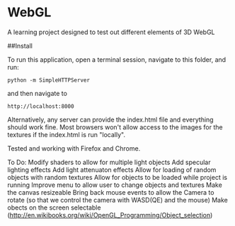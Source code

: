 WebGL
=====

A learning project designed to test out different elements of 3D WebGL

##Install

To run this application, open a terminal session, navigate to this folder, and run:
	
	python -m SimpleHTTPServer

and then navigate to
	
	http://localhost:8000

Alternatively, any server can provide the index.html file and everything should work fine.
Most browsers won't allow access to the images for the textures if the index.html is run "locally".

Tested and working with Firefox and Chrome.

To Do:
	Modify shaders to allow for multiple light objects
	Add specular lighting effects
	Add light attenuaton effects
	Allow for loading of random objects with random textures
	Allow for objects to be loaded while project is running
	Improve menu to allow user to change objects and textures
	Make the canvas resizeable
	Bring back mouse events to allow the Camera to rotate (so that we control the camera with WASD(QE) and the mouse)
	Make obects on the screen selectable (http://en.wikibooks.org/wiki/OpenGL_Programming/Object_selection)
